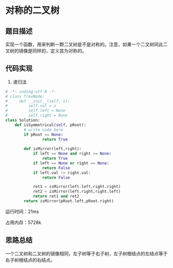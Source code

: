 # 对称的二叉树


## 题目描述

实现一个函数，用来判断一颗二叉树是不是对称的。注意，如果一个二叉树同此二叉树的镜像是同样的，定义其为对称的。

## 代码实现

1. 递归法
```python
# -*- coding:utf-8 -*-
# class TreeNode:
#     def __init__(self, x):
#         self.val = x
#         self.left = None
#         self.right = None
class Solution:
    def isSymmetrical(self, pRoot):
        # write code here
        if pRoot == None: 
                return True 
            
        def isMirror(left,right):
            if left == None and right == None: 
                return True 
            if left == None or right == None: 
                return False 
            if left.val != right.val: 
                return False 

            ret1 = isMirror(left.left,right.right) 
            ret2 = isMirror(left.right,right.left) 
            return ret1 and ret2 
        return isMirror(pRoot.left,pRoot.right)
```
运行时间：21ms

占用内存：5728k



## 思路总结

一个二叉树和二叉树的镜像相同，左子树等于右子树，左子树根结点的左结点等于右子树根结点的右结点。